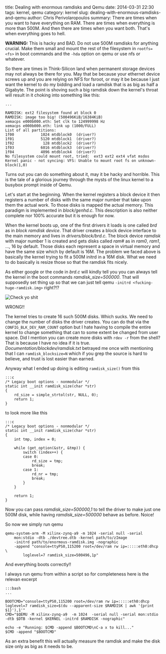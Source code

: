 title: Dealing with enormous ramdisks and Qemu
date: 2014-03-31 22:30
tags: kernel, qemu
category: kernel
slug: dealing-with-enormous-ramdisks-and-qemu
author: Chris Perivolaropoulos
summary: There are times when you want to have everything on RAM. There are times when everything is more than 500M. And then there are times when you want both. That's when everything goes to hell.

**WARNING:** This is hacky and BAD. Do not use 500M ramdisks for
anything crucial. Make them small and mount the rest of the
filesystem in `rootfs=<fs>` in boot commands and the `-hda` option on
qemu or use nfs or whatever.

So there are times in Think-Silicon land when permanent storage
devices may not always be there for you. May that be because your
ethernet device screws up and you are relying on NFS for fsroot, or
may it be because I just want the kernel to do my bidding and load a
ramdisk that is as big as half a Gigabyte. The point is shoving such a
big ramdisk down the kernel's throat will result in it choking into
something like this:

	...

	RAMDISK: ext2 filesystem found at block 0
	RAMDISK: image too big! (500496KiB/16384KiB)
	xemacps e000b000.eth: Set clk to 124999998 Hz
	xemacps e000b000.eth: link up (1000/FULL)
	List of all partitions:
	1f00            1024 mtdblock0  (driver?)
	1f01            5120 mtdblock1  (driver?)
	1f02             128 mtdblock2  (driver?)
	1f03            6016 mtdblock3  (driver?)
	1f04            4096 mtdblock4  (driver?)
	No filesystem could mount root, tried:  ext3 ext2 ext4 vfat msdos
	Kernel panic - not syncing: VFS: Unable to mount root fs on unknown-block(1,0)

Turns out you can do something about it, may it be hacky and
horrible. This is the tale of a glorious journey through the mysts of
the linux kernel to a busybox prompt inside of Qemu.

Let's start at the beginning. When the kernel registers a block device
it then registers a number of disks with the same major number that
take upon them the actual work. To those disks is mapped the actual
memory. This paradigm is implemented in _block/genhd.c_. This
description is also neither complete nor 100% accurate but it is
enough for now.

When the kernel boots up, one of the first drivers it loads is one
called _brd_ as in _block ramdisk device_. That driver creates a block
device interface to the main memory and lives in
_drivers/block/brd.c_. The block device _ramdisk_ with major number 1
is created and gets disks called _ram#_ as in _ram0_, _ram1_,
..., 16 by default. Those disks each represent a space in virtual memory and have the
same size which by default is 16M. The problem we faced above is
basically the kernel trying to fit a 500M initrd in a 16M disk. What
we need to do basically is resize those so that the ramdisk fits
nicely.

As either google or the code in _brd.c_ will kindly tell you you can
always tell the kernel in the boot commands
_ramdisk\_size=500000_. That will supposedly set thing up so that we
can just tell qemu `-initrd <fucking-huge-ramdisk.img>` right?!?

![Check yo shit](http://www.themistermen.co.uk/images/MrWrong.jpg)

WRONG!!

The kernel tries to create 16 such 500M disks. Which sucks. We need to
change the number of disks the driver creates. You can do that via the
`CONFIG_BLK_DEV_RAM_COUNT` option but I hate having to compile the
entire kernel to change something that can to some extent be changed
from user space. Did I mention you can create more disks with `rdev
-r` from the shell? That is because I have no idea if it is
true. _Documentation/blockdev/ramdisk.txt_ betrayed me once with
mentioning that I can `ramdisk_blocksize=N` which if you grep the
source is hard to believe, and trust is lost easier than earned.

Anyway what I ended up doing is editing `ramdisk_size()` from this

	:::c
	/* Legacy boot options - nonmodular */
	static int __init ramdisk_size(char *str)
	{
		rd_size = simple_strtol(str, NULL, 0);
		return 1;
	}

to look more like this

	:::c
    /* Legacy boot options - nonmodular */
    static int __init ramdisk_size(char *str)
    {
    	int tmp, index = 0;

    	while (get_option(&str, &tmp)) {
    		switch (index++) {
    		case 0:
    			rd_size = tmp;
    			break;
    		case 1:
    			rd_nr = tmp;
    			break;
    		}
    	}

    	return 1;
    }

Now you can pass _ramdisk\_size=500000,1_ to tell the driver to make
just one 500M disk, while having _ramdisk\_size=500000_ behave as
before. Noice!

So now we simply run qemu

	qemu-system-arm -M xilinx-zynq-a9 -m 1024 -serial null -serial
		mon:stdio -dtb ./devtree.dtb -kernel path/to/zImage
		-initrd path/to/enormous-ramdisk.img -nographic
		-append "console=ttyPS0,115200 root=/dev/ram rw ip=:::::eth0:dhcp \
			loglevel=7 ramdisk_size=500496,1p"

And everything boots correctly!!

I always run qemu from within a script so for completeness here is the
relevan excerpt

	:::bash
	...

	BOOTCMD="console=ttyPS0,115200 root=/dev/ram rw ip=:::::eth0:dhcp loglevel=7 ramdisk_size=$(du --apparent-size $RAMDISK | awk '{print $1}'),1'"
	CMD="$QEMU -M xilinx-zynq-a9  -m 1024  -serial null -serial mon:stdio -dtb $DTB -kernel $KERNEL -initrd $RAMDISK -nographic"

	echo -e "Running: $CMD -append $BOOTCMD\nC-a x to kill..."
	$CMD -append "$BOOTCMD"

As an extra benefit this will actually measure the ramdisk and make
the disk size only as big as it needs to be.
